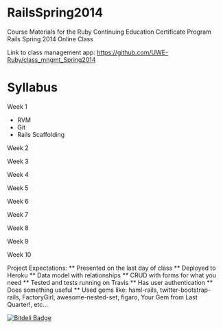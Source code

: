 RailsSpring2014
===============

Course Materials for the Ruby Continuing Education Certificate Program Rails Spring 2014 Online Class

Link to class management app: https://github.com/UWE-Ruby/class_mngmt_Spring2014

Syllabus
============

Week 1
* RVM
* Git
* Rails Scaffolding

Week 2


Week 3


Week 4


Week 5


Week 6


Week 7


Week 8


Week 9


Week 10


Project Expectations:
** Presented on the last day of class
** Deployed to Heroku
** Data model with relationships
** CRUD with forms for what you need
** Tested and tests running on Travis
** Has user authentication
** Does something useful 
** Used gems like: haml-rails, twitter-bootstrap-rails, FactoryGirl, awesome-nested-set, figaro, Your Gem from Last Quarter!, etc...


[![Bitdeli Badge](https://d2weczhvl823v0.cloudfront.net/UWE-Ruby/railsspring2014/trend.png)](https://bitdeli.com/free "Bitdeli Badge")

